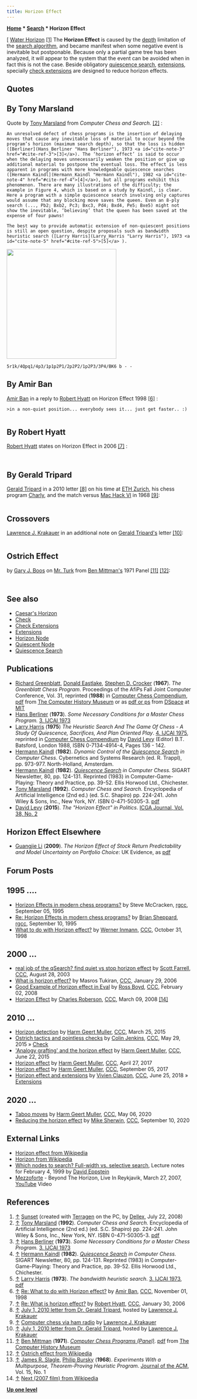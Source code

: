 ```yaml
---
title: Horizon Effect
---
```

**[Home](Home "Home") * [Search](Search "Search") * Horizon Effect**

\[ [Water Horizon](https://en.wikipedia.org/wiki/Horizon) <a id="cite-note-1" href="#cite-ref-1">[1]</a>
The **Horizon Effect** is caused by the [depth](Depth "Depth") limitation of the [search algorithm](Search "Search"), and became manifest when some negative event is inevitable but postponable. Because only a partial game tree has been analyzed, it will appear to the system that the event can be avoided when in fact this is not the case. Beside obligatory [quiescence search](Quiescence_Search "Quiescence Search"), [extensions](Extensions "Extensions"), specially [check extensions](Check_Extensions "Check Extensions") are designed to reduce horizon effects.

## Quotes

## By Tony Marsland

Quote by [Tony Marsland](Tony_Marsland "Tony Marsland") from *Computer Chess and Search.* <a id="cite-note-2" href="#cite-ref-2">[2]</a> :

```C++**2. 6. Horizon Effect**
An unresolved defect of chess programs is the insertion of delaying moves that cause any inevitable loss of material to occur beyond the program’s horizon (maximum search depth), so that the loss is hidden ([Berliner](Hans_Berliner "Hans Berliner"), 1973 <a id="cite-note-3" href="#cite-ref-3">[3]</a>). The ‘horizon effect’ is said to occur when the delaying moves unnecessarily weaken the position or give up additional material to postpone the eventual loss. The effect is less apparent in programs with more knowledgeable quiescence searches ([Hermann Kaindl](Hermann_Kaindl "Hermann Kaindl"), 1982 <a id="cite-note-4" href="#cite-ref-4">[4]</a>), but all programs exhibit this phenomenon. There are many illustrations of the difficulty; the example in Figure 4, which is based on a study by Kaindl, is clear. Here a program with a simple quiescence search involving only captures would assume that any blocking move saves the queen. Even an 8-ply search (..., Pb2; Bxb2, Pc3; Bxc3, Pd4; Bxd4, Pe5; Bxe5) might not show the inevitable, ‘believing’ that the queen has been saved at the expense of four pawns! 

```

```C++Thus programs with a poor or inadequate quiescence search suffer more from the horizon effect.
The best way to provide automatic extension of non-quiescent positions is still an open question, despite proposals such as bandwidth heuristic search ([Larry Harris](Larry_Harris "Larry Harris"), 1973 <a id="cite-note-5" href="#cite-ref-5">[5]</a> ). 

```


<img src="https://lichess1.org/export/fen.gif?fen=5r1k/4Qpq1/4p3/1p1p2P1/2p2P2/1p2P3/3P4/BK6 b - -" style="
    width: 300px;
">

```
5r1k/4Qpq1/4p3/1p1p2P1/2p2P2/1p2P3/3P4/BK6 b - -

```

## By Amir Ban

[Amir Ban](Amir_Ban "Amir Ban") in a reply to [Robert Hyatt](Robert_Hyatt "Robert Hyatt") on Horizon Effect 1998 <a id="cite-note-6" href="#cite-ref-6">[6]</a> :

```C++>not much you can do... horizon effect happens anytime you stop the search
>in a non-quiet position... everybody sees it... just get faster.. :)

```

```C++I don't agree with this statement. The exposure to horizon effects is what usually limits a program's strength, more than the depth it can reach. The fact that it cannot be totally overcome is irrelevant to the fact that limiting its damage is a first priority. Just getting generally deeper is a poor way to do that, and not very effective either. 

```

## By Robert Hyatt

[Robert Hyatt](Robert_Hyatt "Robert Hyatt") states on Horizon Effect in 2006 <a id="cite-note-7" href="#cite-ref-7">[7]</a> :

```C++The "horizon effect" is something caused by a fixed search horizon that the search can't penetrate. If the search can therefore force something out beyond the horizon, in effect "delaying the problem for a while" that delaying can appear to be a "permanent solution" to the problem, since if the problem is pushed beyond the horizon, so far as the search is concerned, the problem no longer exists.

```

```C++Search extensions are one way to mitigate this, but it is impossible to eliminate. 

```

## By Gerald Tripard

[Gerald Tripard](Gerald_Tripard "Gerald Tripard") in a 2010 letter <a id="cite-note-8" href="#cite-ref-8">[8]</a> on his time at [ETH Zurich](ETH_Zurich "ETH Zurich"), his chess program [Charly](Charly "Charly"), and the match versus [Mac Hack VI](Mac_Hack "Mac Hack") in 1968 <a id="cite-note-9" href="#cite-ref-9">[9]</a>:

```C++One of the more interesting problems of [artificial intelligence](Artificial_Intelligence "Artificial Intelligence") that I learned about in working on the chess program was called, "The Horizon Effect". If a problem could be pushed "beyond the preprogrammed" [tree search](Search "Search") [limit](Depth "Depth"), the program would make the "bad" choice of sacrificing material to avoid losing, say, a queen "within" the horizon in the situation where the queen was going to be lost eventually anyway. I see this as not just a problem of "artificial" intelligence but human thinking in general, especially of politicians. You can find wonderful examples of this in today's headlines. For example politicians "buy" the favor of a certain class of workers by offering them fabulous retirement benefits. That effectively pushes an "accounting negative balance" beyond the horizon of the politician's career. The politician gets the immediate benefit of support from the affected workers but society will eventually have to pay the bill after the politician is gone. 

```

## Crossovers

[Lawrence J. Krakauer](Lawrence_J._Krakauer "Lawrence J. Krakauer") in an additional note on [Gerald Tripard's](Gerald_Tripard "Gerald Tripard") letter <a id="cite-note-10" href="#cite-ref-10">[10]</a>:

```C++[Richard Greenblatt](Richard_Greenblatt "Richard Greenblatt") also noted the "Horizon Effect", of course, although I don't know if he called it by that name. One way that [Mac Hack VI](Mac_Hack "Mac Hack") attempted to combat it was via a mechanism that I believe was called "[crossovers](Quiescence_Search "Quiescence Search")". If at the conclusion of the program's [lookahead](Search "Search") (typically six [plies](Ply "Ply") deep) there were still pieces under attack, the program extended the lookahead, for those positions only, to an even greater depth. This introduced some other problems, such as comparing board [evaluations](Evaluation "Evaluation") of different [depths](Depth "Depth"). However, this seemed better than working with a board evaluation based on a position that was still in a state of flux. 

```

## Ostrich Effect

by [Gary J. Boos](Gary_Boos "Gary Boos") on [Mr. Turk](Mr._Turk "Mr. Turk") from [Ben Mittman's](Ben_Mittman "Ben Mittman") 1971 Panel <a id="cite-note-11" href="#cite-ref-11">[11]</a> <a id="cite-note-12" href="#cite-ref-12">[12]</a>:

```C++[Mundstock](James_Mundstock "James Mundstock") noticed an article by [Slagle](James_R._Slagle "James R. Slagle") and [Bursky](Philip_Bursky "Philip Bursky") in the [Journal of the ACM](ACM#Journal "ACM")  <a id="cite-note-13" href="#cite-ref-13">[13]</a>, that pointed toward an algorithm that seemed better than [alpha-beta](Alpha-Beta "Alpha-Beta") pruning. Based upon this article, and guided by Mundstock, I wrote a lookahead routine whose main theme is that the best line is analyzed until it is shown that it is no longer the best line.

```

```C++This process eliminates many common problems that accompany a fixed depth search, one of which is the **Ostrich Effect** which existed in even [Northwestern University's](Northwestern_University "Northwestern University")  [Chess 3.0](Chess_(Program) "Chess (Program)"). Tests showed that in a small set of positions, *Mr. Turk* could find the main variation on the first try. We believe that the basic theme of our lookahead routine is better than alpha-beta pruning. ... 

```

## See also

- [Caesar's Horizon](Caesar#HorizonEffect "Caesar")
- [Check](Check "Check")
- [Check Extensions](Check_Extensions "Check Extensions")
- [Extensions](Extensions "Extensions")
- [Horizon Node](Horizon_Node "Horizon Node")
- [Quiescent Node](Quiescent_Node "Quiescent Node")
- [Quiescence Search](Quiescence_Search "Quiescence Search")

## Publications

- [Richard Greenblatt](Richard_Greenblatt "Richard Greenblatt"), [Donald Eastlake](Donald_Eastlake "Donald Eastlake"), [Stephen D. Crocker](Stephen_D._Crocker "Stephen D. Crocker") (**1967**). *The Greenblatt Chess Program*. Proceedings of the AfiPs Fall Joint Computer Conference, Vol. 31, reprinted (**1988**) in [Computer Chess Compendium](Computer_Chess_Compendium "Computer Chess Compendium"), [pdf](http://archive.computerhistory.org/projects/chess/related_materials/text/2-4.Greenblatt_Chess_Program/The_Greenblatt_Chess_Program.Greenblatt_Eastlake_Crocker.1967.Fall_Joint_Computer_Conference.062303060.sm.pdf) from [The Computer History Museum](The_Computer_History_Museum "The Computer History Museum") or as [pdf or ps](http://dspace.mit.edu/handle/1721.1/6176) from [DSpace](http://libraries.mit.edu/dspace-mit/) at [MIT](Massachusetts_Institute_of_Technology "Massachusetts Institute of Technology")
- [Hans Berliner](Hans_Berliner "Hans Berliner") (**1973**). *Some Necessary Conditions for a Master Chess Program.* [3. IJCAI 1973](http://dblp.uni-trier.de/db/conf/ijcai/ijcai73.html)
- [Larry Harris](Larry_Harris "Larry Harris") (**1975**) *The Heuristic Search And The Game Of Chess - A Study Of Quiescence, Sacrifices, And Plan Oriented Play*. [4. IJCAI 1975](http://dblp.uni-trier.de/db/conf/ijcai/ijcai75.html), reprinted in [Computer Chess Compendium](Computer_Chess_Compendium "Computer Chess Compendium") by [David Levy](David_Levy "David Levy") (Editor) B.T. Batsford, London 1988, ISBN 0-7134-4914-4, Pages 136 - 142.
- [Hermann Kaindl](Hermann_Kaindl "Hermann Kaindl") (**1982**). *Dynamic Control of the [Quiescence Search](Quiescence_Search "Quiescence Search") in Computer Chess*. Cybernetics and Systems Research (ed. R. Trappl), pp. 973-977. North-Holland, Amsterdam.
- [Hermann Kaindl](Hermann_Kaindl "Hermann Kaindl") (**1982**). *[Quiescence Search](Quiescence_Search "Quiescence Search") in Computer Chess.* SIGART Newsletter, 80, pp. 124-131. Reprinted (1983) in Computer-Game-Playing: Theory and Practice, pp. 39-52. Ellis Horwood Ltd., Chichester.
- [Tony Marsland](Tony_Marsland "Tony Marsland") (**1992**). *Computer Chess and Search.* Encyclopedia of Artificial Intelligence (2nd ed.) (ed. S.C. Shapiro) pp. 224-241. John Wiley & Sons, Inc., New York, NY. ISBN 0-471-50305-3. [pdf](http://www.cs.ualberta.ca/%7Etony/RecentPapers/report.mac.pdf)
- [David Levy](David_Levy "David Levy") (**2015**). *The "Horizon Effect" in Politics*. [ICGA Journal, Vol. 38, No. 2](ICGA_Journal#38_2 "ICGA Journal")

## Horizon Effect Elsewhere

- [Guangjie Li](http://www.sigmod.org/dblp/db/indices/a-tree/l/Li:Guangjie.html) (**2009**). *The Horizon Effect of Stock Return Predictability and Model Uncertainty on Portfolio Choice*: UK Evidence, as [pdf](http://www.cardiff.ac.uk/carbs/econ/workingpapers/papers/E2009_4.pdf)

## Forum Posts

## 1995 ....

- [Horizon Effects in modern chess programs?](https://groups.google.com/d/msg/rec.games.chess.computer/0yNRLqY8frA/J8vpLc3dFeIJ) by Steve McCracken, [rgcc](Computer_Chess_Forums "Computer Chess Forums"), September 05, 1995
- [Re: Horizon Effects in modern chess programs?](https://groups.google.com/d/msg/rec.games.chess.computer/0yNRLqY8frA/fkAuIzzhJ-UJ) by [Brian Sheppard](Brian_Sheppard "Brian Sheppard"), [rgcc](Computer_Chess_Forums "Computer Chess Forums"), September 10, 1995
- [What to do with Horizon effect?](https://www.stmintz.com/ccc/index.php?id=31199) by [Werner Inmann](Werner_Inmann "Werner Inmann"), [CCC](CCC "CCC"), October 31, 1998

## 2000 ...

- [real job of the qSearch? find quiet vs stop horizon effect](https://www.stmintz.com/ccc/index.php?id=313206) by [Scott Farrell](Scott_Farrell "Scott Farrell"), [CCC](CCC "CCC"), August 28, 2003
- [What is horizon effect?](https://www.stmintz.com/ccc/index.php?id=483299) by Masros Tukiran, [CCC](CCC "CCC"), January 29, 2006
- [Good Example of Horizon effect in Eval](http://www.talkchess.com/forum/viewtopic.php?t=19374) by [Ross Boyd](Ross_Boyd "Ross Boyd"), [CCC](CCC "CCC"), February 02, 2008
- [Horizon Effect](http://www.talkchess.com/forum/viewtopic.php?t=20070) by [Charles Roberson](Charles_Roberson "Charles Roberson"), [CCC](CCC "CCC"), March 09, 2008 <a id="cite-note-14" href="#cite-ref-14">[14]</a>

## 2010 ...

- [Horizon detection](http://www.talkchess.com/forum/viewtopic.php?t=55782) by [Harm Geert Muller](Harm_Geert_Muller "Harm Geert Muller"), [CCC](CCC "CCC"), March 25, 2015
- [Ostrich tactics and pointless checks](http://www.talkchess.com/forum/viewtopic.php?t=56517) by [Colin Jenkins](Colin_Jenkins "Colin Jenkins"), [CCC](CCC "CCC"), May 29, 2015 » [Check](Check "Check")
- ['Analogy grafting' and the horizon effect](http://www.talkchess.com/forum/viewtopic.php?t=56746) by [Harm Geert Muller](Harm_Geert_Muller "Harm Geert Muller"), [CCC](CCC "CCC"), June 22, 2015
- [Horizon effect](http://www.talkchess.com/forum/viewtopic.php?t=63846) by [Harm Geert Muller](Harm_Geert_Muller "Harm Geert Muller"), [CCC](CCC "CCC"), April 27, 2017
- [Horizon effect](http://www.talkchess.com/forum/viewtopic.php?t=65087) by [Harm Geert Muller](Harm_Geert_Muller "Harm Geert Muller"), [CCC](CCC "CCC"), September 05, 2017
- [Horizon effect and extensions](http://www.talkchess.com/forum3/viewtopic.php?f=7&t=67823) by [Vivien Clauzon](Vivien_Clauzon "Vivien Clauzon"), [CCC](CCC "CCC"), June 25, 2018 » [Extensions](Extensions "Extensions")

## 2020 ...

- [Taboo moves](http://www.talkchess.com/forum3/viewtopic.php?f=7&t=73853) by [Harm Geert Muller](Harm_Geert_Muller "Harm Geert Muller"), [CCC](CCC "CCC"), May 06, 2020
- [Reducing the horizon effect](http://www.talkchess.com/forum3/viewtopic.php?f=7&t=75065) by [Mike Sherwin](Michael_Sherwin "Michael Sherwin"), [CCC](CCC "CCC"), September 10, 2020

## External Links

- [Horizon effect from Wikipedia](https://en.wikipedia.org/wiki/Horizon_effect)
- [Horizon from Wikipedia](https://en.wikipedia.org/wiki/Horizon)
- [Which nodes to search? Full-width vs. selective search](http://www.ics.uci.edu/%7Eeppstein/180a/990204.html), Lecture notes for February 4, 1999 by [David Eppstein](David_Eppstein "David Eppstein")
- [Mezzoforte](Category:Mezzoforte "Category:Mezzoforte") - Beyond The Horizon, Live In Reykjavik, March 27, 2007, [YouTube](https://en.wikipedia.org/wiki/YouTube) Video

## References

1. <a id="cite-ref-1" href="#cite-note-1">↑</a> [Sunset](https://en.wikipedia.org/wiki/Sunset) (created with [Terragen](https://en.wikipedia.org/wiki/Terragen) on the PC, by [Dellex](https://commons.wikimedia.org/wiki/User:Dellex), July 22, 2008)
1. <a id="cite-ref-2" href="#cite-note-2">↑</a> [Tony Marsland](Tony_Marsland "Tony Marsland") (**1992**). *Computer Chess and Search.* Encyclopedia of Artificial Intelligence (2nd ed.) (ed. S.C. Shapiro) pp. 224-241. John Wiley & Sons, Inc., New York, NY. ISBN 0-471-50305-3. [pdf](http://www.cs.ualberta.ca/%7Etony/RecentPapers/report.mac.pdf)
1. <a id="cite-ref-3" href="#cite-note-3">↑</a> [Hans Berliner](Hans_Berliner "Hans Berliner") (**1973**). *Some Necessary Conditions for a Master Chess Program.* [3. IJCAI 1973](http://dblp.uni-trier.de/db/conf/ijcai/ijcai73.html)
1. <a id="cite-ref-4" href="#cite-note-4">↑</a> [Hermann Kaindl](Hermann_Kaindl "Hermann Kaindl") (**1982**). *[Quiescence Search](Quiescence_Search "Quiescence Search") in Computer Chess.* SIGART Newsletter, 80, pp. 124-131. Reprinted (1983) in Computer-Game-Playing: Theory and Practice, pp. 39-52. Ellis Horwood Ltd., Chichester.
1. <a id="cite-ref-5" href="#cite-note-5">↑</a> [Larry Harris](Larry_Harris "Larry Harris") (**1973**). *The bandwidth heuristic search*. [3. IJCAI 1973](http://dblp.uni-trier.de/db/conf/ijcai/ijcai73.html), [pdf](http://dli.iiit.ac.in/ijcai/IJCAI-73/PDF/004.pdf)
1. <a id="cite-ref-6" href="#cite-note-6">↑</a> [Re: What to do with Horizon effect?](https://www.stmintz.com/ccc/index.php?id=31258) by [Amir Ban](Amir_Ban "Amir Ban"), [CCC](CCC "CCC"), November 01, 1998
1. <a id="cite-ref-7" href="#cite-note-7">↑</a> [Re: What is horizon effect?](https://www.stmintz.com/ccc/index.php?id=483474) by [Robert Hyatt](Robert_Hyatt "Robert Hyatt"), [CCC](CCC "CCC"), January 30, 2006
1. <a id="cite-ref-8" href="#cite-note-8">↑</a> [July 1, 2010 letter from Dr. Gerald Tripard](http://ljkrakauer.com/LJK/60s/tripardltr.htm), hosted by [Lawrence J. Krakauer](Lawrence_J._Krakauer "Lawrence J. Krakauer")
1. <a id="cite-ref-9" href="#cite-note-9">↑</a> [Computer chess via ham radio](http://ljkrakauer.com/LJK/60s/hamchess.htm) by [Lawrence J. Krakauer](Lawrence_J._Krakauer "Lawrence J. Krakauer")
1. <a id="cite-ref-10" href="#cite-note-10">↑</a> [July 1, 2010 letter from Dr. Gerald Tripard](http://ljkrakauer.com/LJK/60s/tripardltr.htm), hosted by [Lawrence J. Krakauer](Lawrence_J._Krakauer "Lawrence J. Krakauer")
1. <a id="cite-ref-11" href="#cite-note-11">↑</a> [Ben Mittman](Ben_Mittman "Ben Mittman") (**1971**). *[Computer Chess Programs (Panel)](http://www.computerhistory.org/chess/full_record.php?iid=doc-431614f6d1ee8)*. [pdf](http://archive.computerhistory.org/projects/chess/related_materials/text/3-1%20and%203-3.computer_chess_panel.mittman/3-1%20and%203-3.computer_chess_panel.mittman_etc.1971.ACM.062303021.pdf) from [The Computer History Museum](The_Computer_History_Museum "The Computer History Museum")
1. <a id="cite-ref-12" href="#cite-note-12">↑</a> [Ostrich effect from Wikipedia](https://en.wikipedia.org/wiki/Ostrich_effect)
1. <a id="cite-ref-13" href="#cite-note-13">↑</a> [James R. Slagle](James_R._Slagle "James R. Slagle"), [Philip Bursky](Philip_Bursky "Philip Bursky") (**1968**). *Experiments With a Multipurpose, Theorem-Proving Heuristic Program*. [Journal of the ACM](ACM#Journal "ACM"), Vol. 15, No. 1
1. <a id="cite-ref-14" href="#cite-note-14">↑</a> [Next (2007 film) from Wikipedia](https://en.wikipedia.org/wiki/Next_%282007_film%29)

**[Up one level](Search "Search")**

